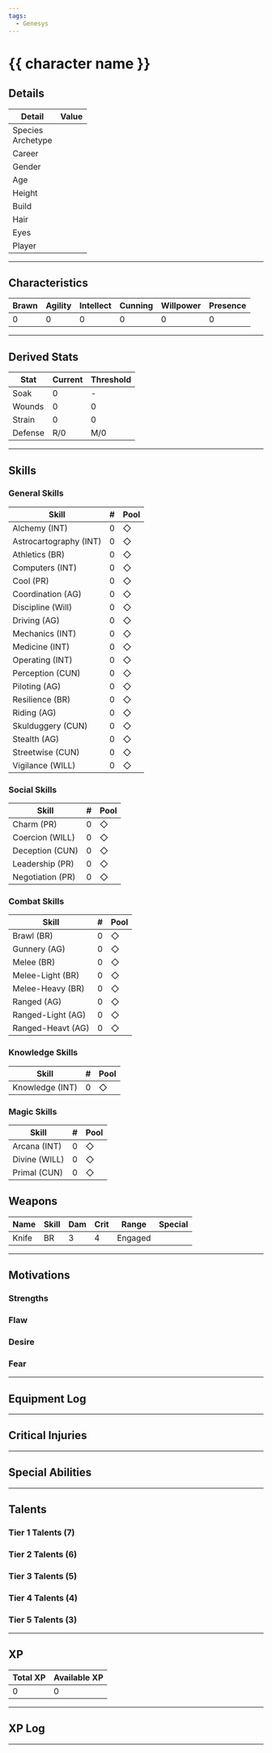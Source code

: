 ```yaml
---
tags:
  - Genesys
---
```


# {{ character name }}

## Details

| Detail                | Value |
| --------------------- | ----- |
| Species<br/>Archetype |       |
| Career                |       |
| Gender                |       |
| Age                   |       |
| Height                |       |
| Build                 |       |
| Hair                  |       |
| Eyes                  |       |
| Player                |       |

---

## Characteristics

| Brawn | Agility | Intellect | Cunning | Willpower | Presence |
| ----- | ------- | --------- | ------- | --------- | -------- |
| 0     | 0       | 0         | 0       | 0         | 0        |

---

## Derived Stats

| Stat    | Current | Threshold |
| ------- | ------- | --------- |
| Soak    | 0       | -         |
| Wounds  | 0       | 0         |
| Strain  | 0       | 0         |
| Defense | R/0     | M/0       |

---

## Skills

### General Skills

| Skill                  | #   | Pool    |
| ---------------------- | --- | ------- |
| Alchemy (INT)          | 0   | &#9671; |
| Astrocartography (INT) | 0   | &#9671; |
| Athletics (BR)         | 0   | &#9671; |
| Computers (INT)        | 0   | &#9671; |
| Cool (PR)              | 0   | &#9671; |
| Coordination (AG)      | 0   | &#9671; |
| Discipline (Will)      | 0   | &#9671; |
| Driving (AG)           | 0   | &#9671; |
| Mechanics (INT)        | 0   | &#9671; |
| Medicine (INT)         | 0   | &#9671; |
| Operating (INT)        | 0   | &#9671; |
| Perception (CUN)       | 0   | &#9671; |
| Piloting (AG)          | 0   | &#9671; |
| Resilience (BR)        | 0   | &#9671; |
| Riding (AG)            | 0   | &#9671; |
| Skulduggery (CUN)      | 0   | &#9671; |
| Stealth (AG)           | 0   | &#9671; |
| Streetwise (CUN)       | 0   | &#9671; |
| Vigilance (WILL)       | 0   | &#9671; |

### Social Skills

| Skill            | #   | Pool    |
| ---------------- | --- | ------- |
| Charm (PR)       | 0   | &#9671; |
| Coercion (WILL)  | 0   | &#9671; |
| Deception (CUN)  | 0   | &#9671; |
| Leadership (PR)  | 0   | &#9671; |
| Negotiation (PR) | 0   | &#9671; |

### Combat Skills

| Skill             | #   | Pool    |
| ----------------- | --- | ------- |
| Brawl (BR)        | 0   | &#9671; |
| Gunnery (AG)      | 0   | &#9671; |
| Melee (BR)        | 0   | &#9671; |
| Melee-Light (BR)  | 0   | &#9671; |
| Melee-Heavy (BR)  | 0   | &#9671; |
| Ranged (AG)       | 0   | &#9671; |
| Ranged-Light (AG) | 0   | &#9671; |
| Ranged-Heavt (AG) | 0   | &#9671; |

### Knowledge Skills

| Skill           | #   | Pool    |
| --------------- | --- | ------- |
| Knowledge (INT) | 0   | &#9671; |

### Magic Skills

| Skill         | #   | Pool    |
| ------------- | --- | ------- |
| Arcana (INT)  | 0   | &#9671; |
| Divine (WILL) | 0   | &#9671; |
| Primal (CUN)  | 0   | &#9671; |

## Weapons

| Name  | Skill | Dam | Crit | Range   | Special |
| ----- | ----- | --- | ---- | ------- | ------- |
| Knife | BR    | 3   | 4    | Engaged |         |

---

## Motivations 

### Strengths 

### Flaw

### Desire

### Fear

---

## Equipment Log

---

## Critical Injuries

---

## Special Abilities

---

## Talents

### Tier 1 Talents (7)

### Tier 2 Talents (6)

### Tier 3 Talents (5)

### Tier 4 Talents (4)

### Tier 5 Talents (3)

---

## XP

| Total XP | Available XP |
| -------- | ------------ |
| 0        | 0            |

---

## XP Log

---